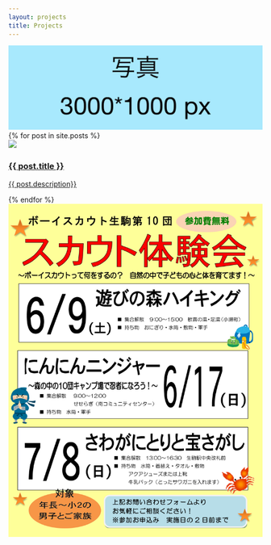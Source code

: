 ```yaml
---
layout: projects
title: Projects
---
```

<div class="project-image">
  <img src="/images/placeHolder3000_1000.jpg">
</div>
<div class="project-cover">
  {% for post in site.posts %}
  <a class="project-link" href="{{ post.url }}" title="{{ post.title }}">
    <div class="cover-content-container">
      <div class="cover-image-container">
        <div class="cover-image">
          <img src="/images/{{ post.name }}/{{ post.name }}.jpg">
        </div>
      </div>
      <div class="cover-text-container">
        <div class="cover-text">
          <h3>{{ post.title }} </h3>
          <p> {{ post.description}} </p>
        </div>
      </div>
    </div>
      <!-- <div class="cover-text-container">
          <div class="cover-text">
            <h3>{{ post.title }}</h3>
          </div>
      </div> -->
  </a>
  {% endfor %}
</div>
<div class="project-image">
  <img src="/images/20180514taiken.jpg">
</div>
